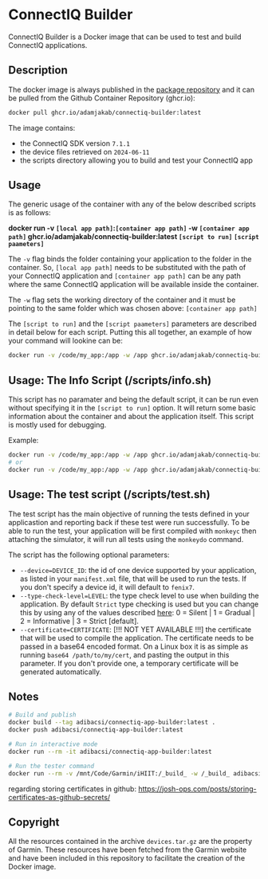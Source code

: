 # ConnectIQ Builder

ConnectIQ Builder is a Docker image that can be used to test and build ConnectIQ applications.

## Description

The docker image is always published in the [package repository](https://github.com/adamjakab/connectiq-builder/pkgs/container/connectiq-builder) and it can be pulled from the Github Container Repository (ghcr.io):

```bash
docker pull ghcr.io/adamjakab/connectiq-builder:latest
```

The image contains:

- the ConnectIQ SDK version `7.1.1`
- the device files retrieved on `2024-06-11`
- the scripts directory allowing you to build and test your ConnectIQ app

## Usage

The generic usage of the container with any of the below described scripts is as follows:

**docker run -v `[local app path]`:`[container app path]` -w `[container app path]` ghcr.io/adamjakab/connectiq-builder:latest `[script to run]` `[script paameters]`**

The `-v` flag binds the folder containing your application to the folder in the container. So, `[local app path]` needs to be substituted with the path of your ConnectIQ application and `[container app path]` can be any path where the same ConnectIQ application will be available inside the container.

The `-w` flag sets the working directory of the container and it must be pointing to the same folder which was chosen above: `[container app path]`

The `[script to run]` and the `[script paameters]` parameters are described in detail below for each script. Putting this all together, an example of how your command will lookine can be:

```bash
docker run -v /code/my_app:/app -w /app ghcr.io/adamjakab/connectiq-builder:latest /scripts/info.sh
```

## Usage: The Info Script (/scripts/info.sh)

This script has no paramater and being the default script, it can be run even without specifying it in the `[script to run]` option.
It will return some basic information about the container and about the application itself. This script is mostly used for debugging.

Example:

```bash
docker run -v /code/my_app:/app -w /app ghcr.io/adamjakab/connectiq-builder:latest /scripts/info.sh
# or
docker run -v /code/my_app:/app -w /app ghcr.io/adamjakab/connectiq-builder:latest
```

## Usage: The test script (/scripts/test.sh)

The test script has the main objective of running the tests defined in your applicastion and reporting back if these test were run successfully.
To be able to run the test, your application will be first compiled with `monkeyc` then attaching the simulator, it will run all tests using the `monkeydo`
command.

The script has the following optional parameters:

- `--device=DEVICE_ID`: the id of one device supported by your application, as listed in your `manifest.xml` file, that will be used to run the tests. If you don't specify a device id, it will default to `fenix7`.
- `--type-check-level=LEVEL`: the type check level to use when building the application. By default `Strict` type checking is used but you can change this by using any of the values described [here](https://developer.garmin.com/connect-iq/monkey-c/monkey-types/): 0 = Silent | 1 = Gradual | 2 = Informative | 3 = Strict [default].
- `--certificate=CERTIFICATE`: [!!! NOT YET AVAILABLE !!!] the certificate that will be used to compile the application. The certificate needs to be passed in a base64 encoded format. On a Linux box it is as simple as running `base64 /path/to/my/cert`, and pasting the output in this parameter. If you don't provide one, a temporary certificate will be generated automatically.

## Notes

```bash
# Build and publish
docker build --tag adibacsi/connectiq-app-builder:latest .
docker push adibacsi/connectiq-app-builder:latest

# Run in interactive mode
docker run --rm -it adibacsi/connectiq-app-builder:latest

# Run the tester command
docker run --rm -v /mnt/Code/Garmin/iHIIT:/_build_ -w /_build_ adibacsi/connectiq-app-builder:latest /scripts/test.sh --device=fr235 --type-check-level=2

```

regarding storing certificates in github: https://josh-ops.com/posts/storing-certificates-as-github-secrets/

## Copyright

All the resources contained in the archive `devices.tar.gz` are the property of Garmin. These resources have been fetched from the Garmin website and have been included in this repository to facilitate the creation of the Docker image.
